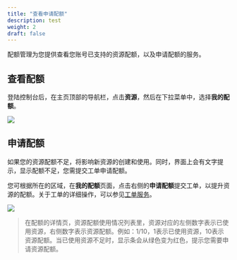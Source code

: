 ```yaml
---
title: "查看申请配额"
description: test
weight: 2
draft: false
---
```




配额管理为您提供查看您账号已支持的资源配额，以及申请配额的服务。

## 查看配额

登陆控制台后，在主页顶部的导航栏，点击**资源**，然后在下拉菜单中，选择**我的配额**。

![](../../_images/my-quato.png)

## 申请配额

如果您的资源配额不足，将影响新资源的创建和使用。同时，界面上会有文字提示，显示配额不足，您需提交工单申请配额。

您可根据所在的区域，在**我的配额**页面，点击右侧的**申请配额**提交工单，以提升资源的配额。关于工单的详细操作，可以参见[工单服务](../../../tickets/manual/operation/)。

![](../../_images/asking-for-quato.png)

> 在配额的详情页，资源配额使用情况列表里，资源对应的左侧数字表示已使用资源，右侧数字表示资源配额。例如：1/10，1表示已使用资源，10表示资源配额。当已使用资源不足时，显示条会从绿色变为红色，提示您需要申请资源配额。


